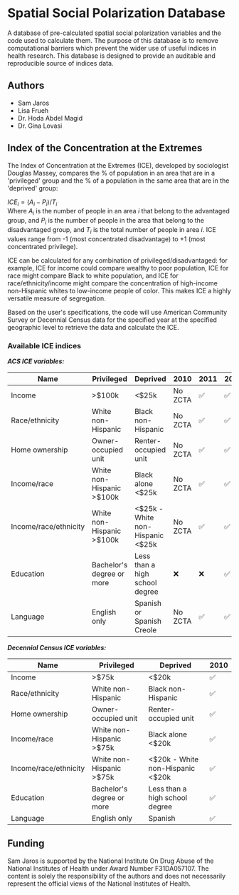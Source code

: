# Spatial Social Polarization Database

A database of pre-calculated spatial social polarization variables and the code used to calculate them. The purpose of this database is to remove computational barriers which prevent the wider use of useful indices in health research. This database is designed to provide an auditable and reproducible source of indices data.

## Authors

-   Sam Jaros
-   Lisa Frueh
-   Dr. Hoda Abdel Magid
-   Dr. Gina Lovasi

## Index of the Concentration at the Extremes

The Index of Concentration at the Extremes (ICE), developed by sociologist Douglas Massey, compares the % of population in an area that are in a 'privileged' group and the % of a population in the same area that are in the 'deprived' group:

$`ICE_i = (A_i - P_i)/T_i`$\
Where $`A_i`$ is the number of people in an area $`i`$ that belong to the advantaged group, and $`P_i`$ is the number of people in the area that belong to the disadvantaged group, and $`T_i`$ is the total number of people in area $`i`$. ICE values range from -1 (most concentrated disadvantage) to +1 (most concentrated privilege).

ICE can be calculated for any combination of privileged/disadvantaged: for example, ICE for income could compare wealthy to poor population, ICE for race might compare Black to white population, and ICE for race/ethnicity/income might compare the concentration of high-income non-Hispanic whites to low-income people of color. This makes ICE a highly versatile measure of segregation.

Based on the user's specifications, the code will use American Community Survey or Decennial Census data for the specified year at the specified geographic level to retrieve the data and calculate the ICE.

### Available ICE indices

***ACS ICE variables:***

|Name                 |Privileged                 |Deprived                             |2010   |2011              |2012              |
|---------------------|---------------------------|-------------------------------------|-------|------------------|------------------|
|Income               |\>\$100k                   |\<\$25k                              |No ZCTA|:white_check_mark:|:white_check_mark:|
|Race/ethnicity       |White non-Hispanic         |Black non-Hispanic                   |No ZCTA|:white_check_mark:|:white_check_mark:|
|Home ownership       |Owner-occupied unit        |Renter-occupied unit                 |No ZCTA|:white_check_mark:|:white_check_mark:|
|Income/race          |White non-Hispanic \>\$100k|Black alone \<\$25k                  |No ZCTA|:white_check_mark:|:white_check_mark:|
|Income/race/ethnicity|White non-Hispanic \>\$100k|\<\$25k \- White non-Hispanic \<\$25k|No ZCTA|:white_check_mark:|:white_check_mark:|
|Education            |Bachelor's degree or more  |Less than a high school degree       |:x:    |:x:               |:white_check_mark:|
|Language             |English only               |Spanish or Spanish Creole            |No ZCTA|:white_check_mark:|:white_check_mark:|

***Decennial Census ICE variables:***

|Name                 |Privileged                |Deprived                             |2010              |
|---------------------|--------------------------|-------------------------------------|------------------|
|Income               |\>\$75k                   |\<\$20k                              |:white_check_mark:|
|Race/ethnicity       |White non-Hispanic        |Black non-Hispanic                   |:white_check_mark:|
|Home ownership       |Owner-occupied unit       |Renter-occupied unit                 |:white_check_mark:|
|Income/race          |White non-Hispanic \>\$75k|Black alone \<\$20k                  |:white_check_mark:|
|Income/race/ethnicity|White non-Hispanic \>\$75k|\<\$20k \- White non-Hispanic \<\$20k|:white_check_mark:|
|Education            |Bachelor's degree or more |Less than a high school degree       |:white_check_mark:|
|Language             |English only              |Spanish                              |:white_check_mark:|

## Funding

Sam Jaros is supported by the National Institute On Drug Abuse of the National Institutes of Health under Award Number F31DA057107. The content is solely the responsibility of the authors and does not necessarily represent the official views of the National Institutes of Health.
